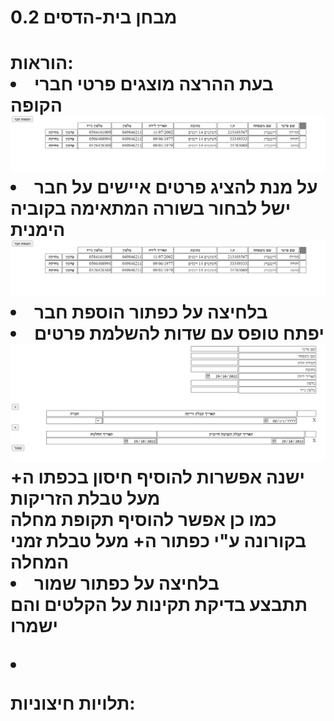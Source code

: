 <h1> מבחן בית-הדסים 0.2<h1>
הוראות:
<li>בעת ההרצה מוצגים פרטי חברי הקופה</li>
  <picture>
  <source media="https://github.com"/TehilaRotenberg/CoronaProject/blob/master/homepage.png">
    <img  src="https://github.com/TehilaRotenberg/CoronaProject/blob/master/homepage.png">

</picture>
  <li>על מנת להציג פרטים איישים על חבר ישל לבחור בשורה המתאימה בקוביה הימנית 
   <picture>
  <source media="https://github.com"/TehilaRotenberg/CoronaProject/blob/master/homepage.png">
    <img  src="https://github.com/TehilaRotenberg/CoronaProject/blob/master/homepage.png">

</picture>
  <li>בלחיצה על כפתור הוספת חבר 
  <li>יפתח טופס עם שדות להשלמת פרטים
  <br>
  <picture >
  <source media= "https://github.com/TehilaRotenberg/CoronaProject/blob/master/personalInformation.png">
   <img  src="https://github.com/TehilaRotenberg/CoronaProject/blob/master/personalInformation.png">
     </picture >
    <br>
    ישנה אפשרות להוסיף חיסון בכפתו ה+ מעל טבלת הזריקות
    <br>
    כמו כן אפשר להוסיף תקופת מחלה בקורונה ע"י כפתור ה+
   מעל טבלת זמני המחלה
   <li>
בלחיצה על כפתור שמור
 <br>
 תתבצע בדיקת תקינות על הקלטים והם ישמרו
 <br>
 
                                                                                         
   <il><li>
  </li>
<p>תלויות חיצוניות:<p>




